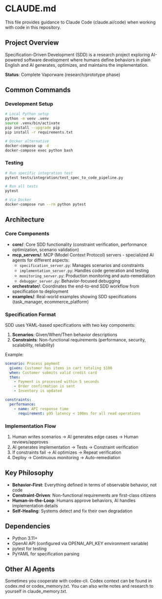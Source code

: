 # CLAUDE.md

This file provides guidance to Claude Code (claude.ai/code) when working with code in this repository.

## Project Overview

Specification-Driven Development (SDD) is a research project exploring AI-powered software development where humans define behaviors in plain English and AI generates, optimizes, and maintains the implementation.

**Status**: Complete Vaporware (research/prototype phase)

## Common Commands

### Development Setup
```bash
# Local Python setup
python -m venv .venv
source .venv/bin/activate
pip install --upgrade pip
pip install -r requirements.txt

# Docker alternative
docker-compose up -d
docker-compose exec python bash
```

### Testing
```bash
# Run specific integration test
pytest tests/integration/test_spec_to_code_pipeline.py

# Run all tests
pytest

# Via Docker
docker-compose run --rm python pytest
```

## Architecture

### Core Components
- **core/**: Core SDD functionality (constraint verification, performance optimization, scenario validation)
- **mcp_servers/**: MCP (Model Context Protocol) servers - specialized AI agents for different aspects:
  - `specification_server.py`: Manages scenarios and constraints
  - `implementation_server.py`: Handles code generation and testing
  - `monitoring_server.py`: Production monitoring and auto-remediation
  - `debugger_server.py`: Behavior-focused debugging
- **orchestrator/**: Coordinates the end-to-end SDD workflow from specification to deployment
- **examples/**: Real-world examples showing SDD specifications (task_manager, ecommerce_platform)

### Specification Format
SDD uses YAML-based specifications with two key components:

1. **Scenarios**: Given/When/Then behavior descriptions
2. **Constraints**: Non-functional requirements (performance, security, scalability, reliability)

Example:
```yaml
scenario: Process payment
  given: Customer has items in cart totaling $100
  when: Customer submits valid credit card
  then: 
    - Payment is processed within 5 seconds
    - Order confirmation is sent
    - Inventory is updated

constraints:
  performance:
    - name: API response time
      requirement: p95 latency < 100ms for all read operations
```

### Implementation Flow
1. Human writes scenarios → AI generates edge cases → Human reviews/approves
2. AI generates implementation → Tests → Constraint verification
3. If constraints fail → AI optimizes → Repeat verification
4. Deploy → Continuous monitoring → Auto-remediation

## Key Philosophy
- **Behavior-First**: Everything defined in terms of observable behavior, not code
- **Constraint-Driven**: Non-functional requirements are first-class citizens  
- **Human-in-the-Loop**: Humans approve behaviors, AI handles implementation details
- **Self-Healing**: Systems detect and fix their own degradation

## Dependencies
- Python 3.11+
- OpenAI API (configured via OPENAI_API_KEY environment variable)
- pytest for testing
- PyYAML for specification parsing

## Other AI Agents
Sometimes you cooperate with codex-cli.  Codex context can be found in codex.md or codex_memory.txt.  You can also write notes and research to yourself in claude_memory.txt.
